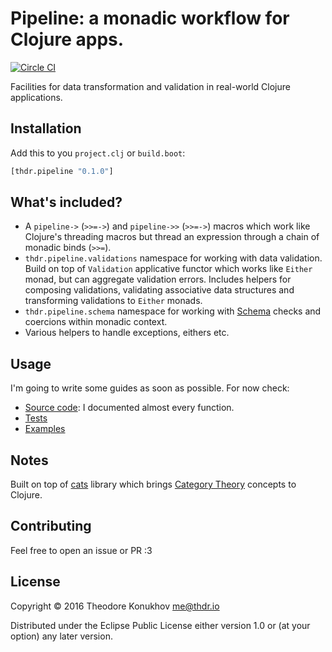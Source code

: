 # Pipeline: a monadic workflow for Clojure apps.
[![Circle CI](https://circleci.com/gh/konukhov/redux-cljs/tree/master.svg?style=shield)](https://circleci.com/gh/konukhov/redux-cljs/tree/master)

Facilities for data transformation and validation in real-world Clojure applications.

## Installation

Add this to you `project.clj` or `build.boot`:
```clojure
[thdr.pipeline "0.1.0"]
```

## What's included?

+ A `pipeline->` (`>>=->`) and `pipeline->>` (`>>=->`) macros which work like Clojure's threading macros but thread an expression through a chain of monadic binds (`>>=`).
+ `thdr.pipeline.validations` namespace for working with data validation. Build on top of `Validation` applicative functor which works like `Either` monad, but can aggregate validation errors. Includes helpers for composing validations, validating associative data structures and transforming validations to `Either` monads.
+ `thdr.pipeline.schema` namespace for working with [Schema](https://github.com/plumatic/schema) checks and coercions within monadic context.
+ Various helpers to handle exceptions, eithers etc.

## Usage

I'm going to write some guides as soon as possible. For now check:

+ [Source code](https://github.com/konukhov/pipeline/tree/master/src/clj/thdr/pipeline/): I documented almost every function.
+ [Tests](https://github.com/konukhov/pipeline/tree/master/test/clj/thdr/pipeline/)
+ [Examples](https://github.com/konukhov/pipeline/tree/master/examples/)

## Notes

Built on top of [cats](https://github.com/funcool/cats) library which brings [Category Theory](https://en.wikipedia.org/wiki/Category_theory) concepts to Clojure.

## Contributing

Feel free to open an issue or PR :3

## License

Copyright © 2016 Theodore Konukhov <me@thdr.io>

Distributed under the Eclipse Public License either version 1.0 or (at your option) any later version.

